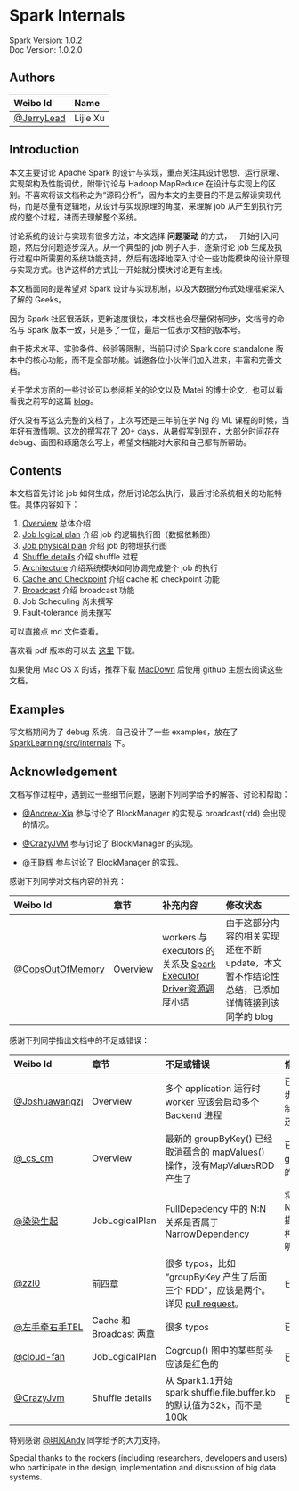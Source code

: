 # Spark Internals

Spark Version: 1.0.2  
Doc Version: 1.0.2.0

## Authors
| Weibo Id | Name | 
|:-----------|:-------------|
|[@JerryLead](http://weibo.com/jerrylead) | Lijie Xu | 

## Introduction

本文主要讨论 Apache Spark 的设计与实现，重点关注其设计思想、运行原理、实现架构及性能调优，附带讨论与 Hadoop MapReduce 在设计与实现上的区别。不喜欢将该文档称之为“源码分析”，因为本文的主要目的不是去解读实现代码，而是尽量有逻辑地，从设计与实现原理的角度，来理解 job 从产生到执行完成的整个过程，进而去理解整个系统。

讨论系统的设计与实现有很多方法，本文选择 **问题驱动** 的方式，一开始引入问题，然后分问题逐步深入。从一个典型的 job 例子入手，逐渐讨论 job 生成及执行过程中所需要的系统功能支持，然后有选择地深入讨论一些功能模块的设计原理与实现方式。也许这样的方式比一开始就分模块讨论更有主线。

本文档面向的是希望对 Spark 设计与实现机制，以及大数据分布式处理框架深入了解的 Geeks。

因为 Spark 社区很活跃，更新速度很快，本文档也会尽量保持同步，文档号的命名与 Spark 版本一致，只是多了一位，最后一位表示文档的版本号。

由于技术水平、实验条件、经验等限制，当前只讨论 Spark core standalone 版本中的核心功能，而不是全部功能。诚邀各位小伙伴们加入进来，丰富和完善文档。

关于学术方面的一些讨论可以参阅相关的论文以及 Matei 的博士论文，也可以看看我之前写的这篇 [blog](http://www.cnblogs.com/jerrylead/archive/2013/04/27/Spark.html)。

好久没有写这么完整的文档了，上次写还是三年前在学 Ng 的 ML 课程的时候，当年好有激情啊。这次的撰写花了 20+ days，从暑假写到现在，大部分时间花在 debug、画图和琢磨怎么写上，希望文档能对大家和自己都有所帮助。


## Contents
本文档首先讨论 job 如何生成，然后讨论怎么执行，最后讨论系统相关的功能特性。具体内容如下：

1. [Overview](https://github.com/JerryLead/SparkInternals/blob/master/markdown/1-Overview.md) 总体介绍
2. [Job logical plan](https://github.com/JerryLead/SparkInternals/blob/master/markdown/2-JobLogicalPlan.md) 介绍 job 的逻辑执行图（数据依赖图）
3. [Job physical plan](https://github.com/JerryLead/SparkInternals/blob/master/markdown/3-JobPhysicalPlan.md) 介绍 job 的物理执行图
4. [Shuffle details](https://github.com/JerryLead/SparkInternals/blob/master/markdown/4-shuffleDetails.md) 介绍 shuffle 过程
5. [Architecture](https://github.com/JerryLead/SparkInternals/blob/master/markdown/5-Architecture.md) 介绍系统模块如何协调完成整个 job 的执行
6. [Cache and Checkpoint](https://github.com/JerryLead/SparkInternals/blob/master/markdown/6-CacheAndCheckpoint.md)  介绍 cache 和 checkpoint 功能
7. [Broadcast](https://github.com/JerryLead/SparkInternals/blob/master/markdown/7-Broadcast.md) 介绍 broadcast 功能
8. Job Scheduling 尚未撰写
9. Fault-tolerance 尚未撰写

可以直接点 md 文件查看。

喜欢看 pdf 版本的可以去 [这里](https://github.com/JerryLead/SparkInternals/tree/master/pdf) 下载。

如果使用 Mac OS X 的话，推荐下载 [MacDown](http://macdown.uranusjr.com/) 后使用 github 主题去阅读这些文档。

## Examples
写文档期间为了 debug 系统，自己设计了一些 examples，放在了 [SparkLearning/src/internals](https://github.com/JerryLead/SparkLearning/tree/master/src/internals) 下。

## Acknowledgement

文档写作过程中，遇到过一些细节问题，感谢下列同学给予的解答、讨论和帮助：

- [@Andrew-Xia](http://weibo.com/u/1410938285) 参与讨论了 BlockManager 的实现与 broadcast(rdd) 会出现的情况。

- [@CrazyJVM](http://weibo.com/476691290) 参与讨论了 BlockManager 的实现。

- [@王联辉](http://weibo.com/u/1685831233) 参与讨论了 BlockManager 的实现。

感谢下列同学对文档内容的补充：

| Weibo Id | 章节 | 补充内容 | 修改状态 | 
|:-----------|:-------------|:-------------|:-------------|
| [@OopsOutOfMemory](http://weibo.com/oopsoom) | Overview | workers 与 executors 的关系及 [Spark Executor Driver资源调度小结](http://blog.csdn.net/oopsoom/article/details/38763985) | 由于这部分内容的相关实现还在不断 update，本文暂不作结论性总结，已添加详情链接到该同学的 blog |

感谢下列同学指出文档中的不足或错误：

| Weibo Id | 章节 | 不足或错误 | 修改状态 | 
|:-----------|:-------------|:-------------|:-------------|
| [@Joshuawangzj](http://weibo.com/u/1619689670) | Overview | 多个 application 运行时 worker 应该会启动多个 Backend 进程 | 已修改，但需要进一步实验证实。怎么控制 Backend 的个数还不清楚 |
| [@\_cs\_cm](http://weibo.com/u/1551746393) | Overview | 最新的 groupByKey() 已经取消蕴含的 mapValues() 操作，没有MapValuesRDD 产生了 | 已修改 groupByKey() 相关的 figures 和描述 |
| [@染染生起](http://weibo.com/u/2859927402) | JobLogicalPlan | FullDepedency 中的 N:N 关系是否属于 NarrowDependency | 将原来的两种 NarrowDependency 描述改为更清楚的三种，已做更详细的说明 |
| [@zzl0](https://github.com/zzl0) | 前四章 | 很多 typos，比如 “groupByKey 产生了后面三个 RDD”，应该是两个。详见 [pull request](https://github.com/JerryLead/SparkInternals/pull/3/files)。 | 已经全部修改 | 
| [@左手牵右手TEL](http://weibo.com/w397090770) | Cache 和 Broadcast 两章 | 很多 typos | 已经全部修改 | 
| [@cloud-fan](https://github.com/cloud-fan) | JobLogicalPlan | Cogroup() 图中的某些剪头应该是红色的 | 已经全部修改 | 
| [@CrazyJvm](http://weibo.com/476691290) | Shuffle details |  从 Spark1.1开始spark.shuffle.file.buffer.kb的默认值为32k，而不是100k  | 已经全部修改 | 

特别感谢 [@明风Andy](http://weibo.com/mingfengandy) 同学给予的大力支持。

Special thanks to the rockers (including researchers, developers and users) who participate in the design, implementation and discussion of big data systems.